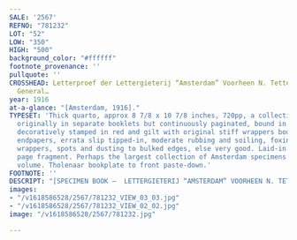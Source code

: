 ```yaml
---
SALE: '2567'
REFNO: "781232"
LOT: "52"
LOW: "350"
HIGH: "500"
background_color: "#ffffff"
footnote_provenance: ''
pullquote: ''
CROSSHEAD: Letterproef der Lettergieterij “Amsterdam” Voorheen N. Tettenrode, Specimen
  General…
year: 1916
at-a-glance: "[Amsterdam, 1916]."
TYPESET: 'Thick quarto, approx 8 7/8 x 10 7/8 inches, 720pp, a collection of samples,
  originally in separate booklets but continuously paginated, bound in beige cloth,
  decoratively stamped in red and gilt with original stiff wrappers bound-in, decorative
  endpapers, errata slip tipped-in, moderate rubbing and soiling, foxing to some bound-in
  wrappers, spots and dusting to bulked edges, else very good. Laid-in: duplicate
  page fragment. Perhaps the largest collection of Amsterdam specimens in a single
  volume. Tholenaar bookplate to front paste-down.'
FOOTNOTE: ''
DESCRIPT: "[SPECIMEN BOOK —  LETTERGIETERIJ “AMSTERDAM” VOORHEEN N. TETTENRODE]."
images:
- "/v1618586528/2567/781232_VIEW_03_03.jpg"
- "/v1618586528/2567/781232_VIEW_02_02.jpg"
image: "/v1618586528/2567/781232.jpg"

---
```

